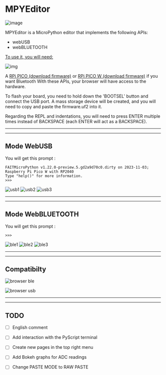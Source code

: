 # MPYEditor

![image](https://github.com/patfrench/patfrench.github.io/assets/44723412/6d870a2a-7e90-4de3-92d0-81126be5b87e)



MPYEditor is a MicroPython editor that implements the following APIs:
- webUSB
- webBLUETOOTH

<u>To use it, you will need:</u>

![img](https://github.com/patfrench/patfrench.github.io/assets/44723412/77e9bccf-22b5-4787-a4fd-cf188a700c7c)

A [RPi PICO (download firmware)](https://github.com/patfrench/patfrench.github.io/blob/main/firmware%20RP2_PICO/) or [RPi PICO W (download firmware)](https://github.com/patfrench/patfrench.github.io/blob/main/firmware%20RP2_PICO_W/) if you want Bluetooth
With these APIs, your browser will have access to the hardware.

To flash your board, you need to hold down the 'BOOTSEL' button and connect the USB port. A mass storage device will be created, and you will need to copy and paste the firmware.uf2 into it.

Regarding the REPL and indentations, you will need to press ENTER multiple times instead of BACKSPACE (each ENTER will act as a BACKSPACE).
***
***
## Mode WebUSB
You will get this prompt :
``` MPY: soft reboot
FAITMicroPython v1.22.0-preview.5.gd2a9d70c0.dirty on 2023-11-03; Raspberry Pi Pico W with RP2040
Type "help()" for more information.
>>>
```

![usb1](https://github.com/patfrench/patfrench.github.io/assets/44723412/0ffb38cc-9555-44ed-87e4-eaa89a42d00a)
![usb2](https://github.com/patfrench/patfrench.github.io/assets/44723412/43f24231-2dc1-43c4-a038-c5226fee837c)
![usb3](https://github.com/patfrench/patfrench.github.io/assets/44723412/42666fe9-a9a3-4156-bc1d-8d4acce98028)

***
***
## Mode WebBLUETOOTH
You will get this prompt :
```
>>>
```
![ble1](https://github.com/patfrench/patfrench.github.io/assets/44723412/baf5cd9b-99ac-47cf-b84c-99eadaaf3bec)
![ble2](https://github.com/patfrench/patfrench.github.io/assets/44723412/8a761ed5-df8f-4022-a843-b64229e67df8)
![ble3](https://github.com/patfrench/patfrench.github.io/assets/44723412/a91da516-dcb8-4744-a2e9-edbb25464125)

***
***
## Compatibilty
![browser ble](https://github.com/patfrench/patfrench.github.io/assets/44723412/54e9e3be-3285-428a-8eee-eb95678944b8)

![browser usb](https://github.com/patfrench/patfrench.github.io/assets/44723412/6a18f52f-981b-4dd9-9ea4-689f57301426)

***
***
## TODO
- [ ] English comment
- [ ] Add interaction with the PyScript terminal
- [ ] Create new pages in the top right menu
- [ ] Add Bokeh graphs for ADC readings
- [ ] Change PASTE MODE to RAW PASTE



